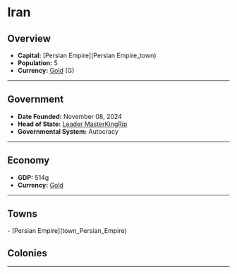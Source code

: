 <!--UNDEDITED FILE, remove this entire line if this file has been edited!-->
# <!--NAME-->Iran<!--NAME-->

## Overview

- **Capital:** <!--CAPITAL_LINK-->[Persian Empire](Persian Empire_town)<!--CAPITAL_LINK-->
- **Population:** <!--POPULATION-->5<!--POPULATION-->
- **Currency:** <!--CURRENCY_LINK-->[Gold](Gold_currency)<!--CURRENCY_LINK--> (<!--CURRENCY_ABV-->G<!--CURRENCY_ABV-->)

---

## Government

- **Date Founded:** <!--FOUNDED-->November 08, 2024<!--FOUNDED-->
- **Head of State:** <!--LEADER_TITLE_LINK-->[Leader MasterKingRip](MasterKingRip_user)<!--LEADER_TITLE_LINK-->
- **Governmental System:** <!--GOVERNMENT-->Autocracy<!--GOVERNMENT-->

---

## Economy

- **GDP:** <!--GDP-->514g<!--GDP-->
- **Currency:** <!--CURRENCY_LINK-->[Gold](Gold_currency)<!--CURRENCY_LINK-->

---

## Towns

<!--TOWNS-->- [Persian Empire](town_Persian_Empire)<!--TOWNS-->

## Colonies

<!--COLONIES--><!--COLONIES-->

---